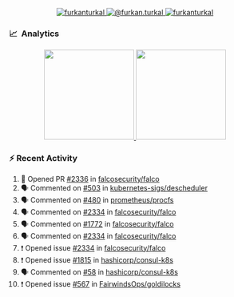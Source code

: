 <p align="center">
  <a href="https://linkedin.com/in/furkanturkal" target="blank">
    <img src="https://img.shields.io/badge/linkedin-%230077B5.svg?&style=for-the-badge&logo=linkedin&logoColor=white" alt="furkanturkal" />
  </a>
  <a href="https://medium.com/@furkan.turkal" target="blank">
    <img src="https://img.shields.io/badge/medium-%2312100E.svg?&style=for-the-badge&logo=medium&logoColor=white" alt="@furkan.turkal" />
  </a>
  <a href="https://twitter.com/furkanturkaI" target="blank">
    <img src="https://img.shields.io/badge/Twitter-1DA1F2?style=for-the-badge&logo=twitter&logoColor=white" alt="furkanturkaI" />
  </a>
</p>

### 📈 &nbsp;Analytics

<p align="center">
  <a href="https://coderstats.net/github/#Dentrax">
    <img height="180em" src="https://github-readme-stats-eight-theta.vercel.app/api?username=Dentrax&show_icons=true&theme=algolia&include_all_commits=true&count_private=true&line_height=26"/>
    <img height="180em" src="https://github-readme-stats-eight-theta.vercel.app/api/top-langs/?username=Dentrax&layout=compact&langs_count=8&theme=algolia&line_height=26"/>
  </a>
</p>

### :zap: Recent Activity

<!--START_SECTION:activity-->
1. 💪 Opened PR [#2336](https://github.com/falcosecurity/falco/pull/2336) in [falcosecurity/falco](https://github.com/falcosecurity/falco)
2. 🗣 Commented on [#503](https://github.com/kubernetes-sigs/descheduler/issues/503) in [kubernetes-sigs/descheduler](https://github.com/kubernetes-sigs/descheduler)
3. 🗣 Commented on [#480](https://github.com/prometheus/procfs/issues/480) in [prometheus/procfs](https://github.com/prometheus/procfs)
4. 🗣 Commented on [#2334](https://github.com/falcosecurity/falco/issues/2334) in [falcosecurity/falco](https://github.com/falcosecurity/falco)
5. 🗣 Commented on [#1772](https://github.com/falcosecurity/falco/issues/1772) in [falcosecurity/falco](https://github.com/falcosecurity/falco)
6. 🗣 Commented on [#2334](https://github.com/falcosecurity/falco/issues/2334) in [falcosecurity/falco](https://github.com/falcosecurity/falco)
7. ❗️ Opened issue [#2334](https://github.com/falcosecurity/falco/issues/2334) in [falcosecurity/falco](https://github.com/falcosecurity/falco)
8. ❗️ Opened issue [#1815](https://github.com/hashicorp/consul-k8s/issues/1815) in [hashicorp/consul-k8s](https://github.com/hashicorp/consul-k8s)
9. 🗣 Commented on [#58](https://github.com/hashicorp/consul-k8s/issues/58) in [hashicorp/consul-k8s](https://github.com/hashicorp/consul-k8s)
10. ❗️ Opened issue [#567](https://github.com/FairwindsOps/goldilocks/issues/567) in [FairwindsOps/goldilocks](https://github.com/FairwindsOps/goldilocks)
<!--END_SECTION:activity-->
